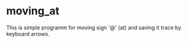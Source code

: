 # moving_at

This is simple programm for moving sign '@' (at) and saving it trace by keyboard arrows.
